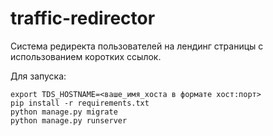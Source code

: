 # traffic-redirector
Система редиректа пользователей на лендинг страницы с использованием коротких ссылок.

Для запуска:
```
export TDS_HOSTNAME=<ваше_имя_хоста в формате хост:порт>
pip install -r requirements.txt
python manage.py migrate
python manage.py runserver
```
